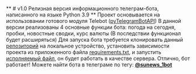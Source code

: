 ** # v1.0 Релизная версия информационного телеграм-бота, написанного на языке Python 3.9 **
Проект основывается на использовании готового модуля Telebot ([pyTelegramBotAPI](https://github.com/eternnoir/pyTelegramBotAPI))
В данной версии реализованы 4 основные функции бота: погода на сегодня, пробки, новостные сводки, курс валюты (В последствии функционал будет расширяться)
Для запуска бота требуется клонировать данный [репозиторий](https://github.com/mtz0-o/sunews.tg) на локальное устройство, установить зависимости проекта из приложенного файла [requirements.txt](https://github.com/mtz0-o/sunews.tg/blob/main/requirements.txt), и запустить [исполняемый файл](https://github.com/mtz0-o/sunews.tg/blob/main/bot.py), он будет работать в качестве сервера. Отлично, бот работает! Можете найти бота в телеграме по тегу: [**@sunews_1bot**](https://t.me/sunews_1bot)
